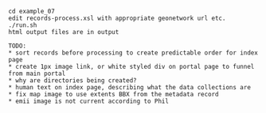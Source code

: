 
    cd example_07
	edit records-process.xsl with appropriate geonetwork url etc.
	./run.sh
	html output files are in output

	TODO:
	* sort records before processing to create predictable order for index page
	* create 1px image link, or white styled div on portal page to funnel from main portal
	* why are directories being created?
    * human text on index page, describing what the data collections are
	* fix map image to use extents BBX from the metadata record
	* emii image is not current according to Phil
	

